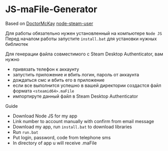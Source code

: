 # JS-maFile-Generator

Based on [DoctorMcKay](https://github.com/DoctorMcKay) [node-steam-user](https://github.com/DoctorMcKay/node-steam-user) 

Для работы обязательно нужен установленный на компьютере `Node JS`
Перед началом работы запустите ``install.bat`` для установки нужных библиотек

Для генерации файла совместимого с Steam Desktop Authenticator, вам нужно
- привязать телефон к аккаунту
- запустить приложение и вбить логин, пароль от аккаунта
- дождаться смс и вбить его в приложение
- если все выполнится успешно в вашей директории создастся файл формата `<steamid64>.maFile`
- импортируте данный файл в Steam Desktop Authenticator


Guide
- Download Node JS for my app
- Link number to account manually with confirm from email message
- Download my app, run ``install.bat`` to download libraries
- Run ``run.bat``
- Put login, password, code from telephone sms
- In directory of app u will receive <steamid64>.maFile
